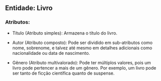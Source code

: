 ## Entidade: Livro

### Atributos:

- Título (Atributo simples): Armazena o título do livro.

- Autor (Atributo composto): Pode ser dividido em sub-atributos como nome, sobrenome, e talvez até mesmo em detalhes adicionais como nacionalidade ou data de nascimento.

- Gênero (Atributo multivalorado): Pode ter múltiplos valores, pois um livro pode pertencer a mais de um gênero. Por exemplo, um livro pode ser tanto de ficção científica quanto de suspense.